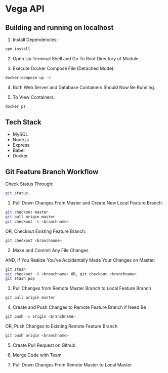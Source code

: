 # Vega API

## Building and running on localhost

1. Install Dependencies:

```sh
npm install
```

2. Open Up Terminal Shell and Go To Root Directory of Module.

3. Execute Docker Compose File (Detached Mode):

```sh
docker-compose up -d
```

4. Both Web Server and Database Containers Should Now Be Running.

5. To View Containers:

```sh
docker ps
```

## Tech Stack

- MySQL
- Node.js
- Express
- Babel
- Docker

## Git Feature Branch Workflow

Check Status Through:

```sh
git status
```

1. Pull Down Changes From Master and Create New Local Feature Branch:

```sh
git checkout master
git pull origin master
git checkout -b <branchname>
```

OR, Checkout Existing Feature Branch:

```sh
git checkout <branchname>
```

2. Make and Commit Any File Changes

AND, If You Realize You’ve Accidentally Made Your Changes on Master:

```sh
git stash
git checkout -b <branchname> OR, git checkout <branchname>
git stash pop
```

3. Pull Changes from Remote Master Branch to Local Feature Branch

```sh
git pull origin master
```

4. Create and Push Changes to Remote Feature Branch if Need Be

```sh
git push -u origin <branchname>
```

OR, Push Changes to Existing Remote Feature Branch

```sh
git push origin <branchname>
```

5. Create Pull Request on Github

6. Merge Code with Team

7. Pull Down Changes From Remote Master to Local Master
